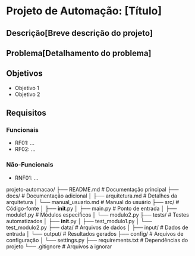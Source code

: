 # Projeto de Automação: [Título]
## Descrição[Breve descrição do projeto]
## Problema[Detalhamento do problema]
## Objetivos
- Objetivo 1
- Objetivo 2
## Requisitos
### Funcionais
- RF01: ...
- RF02: ...
### Não-Funcionais
- RNF01: ...


projeto-automacao/
├── README.md                # Documentação principal
├── docs/                    # Documentação adicional
│   ├── arquitetura.md       # Detalhes da arquitetura
│   └── manual_usuario.md    # Manual do usuário
├── src/                     # Código-fonte
│   ├── __init__.py
│   ├── main.py              # Ponto de entrada
│   ├── modulo1.py           # Módulos específicos
│   └── modulo2.py
├── tests/                   # Testes automatizados
│   ├── __init__.py
│   ├── test_modulo1.py
│   └── test_modulo2.py
├── data/                    # Arquivos de dados
│   ├── input/               # Dados de entrada
│   └── output/              # Resultados gerados
├── config/                  # Arquivos de configuração
│   └── settings.py
├── requirements.txt         # Dependências do projeto
└── .gitignore               # Arquivos a ignorar
